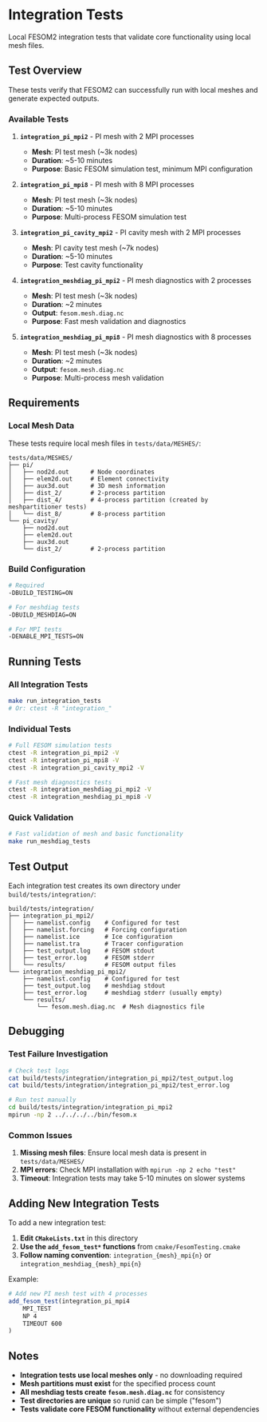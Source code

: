 # Integration Tests

Local FESOM2 integration tests that validate core functionality using local mesh files.

## Test Overview

These tests verify that FESOM2 can successfully run with local meshes and generate expected outputs.

### Available Tests

1. **`integration_pi_mpi2`** - PI mesh with 2 MPI processes
   - **Mesh**: PI test mesh (~3k nodes)
   - **Duration**: ~5-10 minutes
   - **Purpose**: Basic FESOM simulation test, minimum MPI configuration

2. **`integration_pi_mpi8`** - PI mesh with 8 MPI processes  
   - **Mesh**: PI test mesh (~3k nodes)
   - **Duration**: ~5-10 minutes
   - **Purpose**: Multi-process FESOM simulation test

3. **`integration_pi_cavity_mpi2`** - PI cavity mesh with 2 MPI processes
   - **Mesh**: PI cavity test mesh (~7k nodes) 
   - **Duration**: ~5-10 minutes
   - **Purpose**: Test cavity functionality

4. **`integration_meshdiag_pi_mpi2`** - PI mesh diagnostics with 2 processes
   - **Mesh**: PI test mesh (~3k nodes)
   - **Duration**: ~2 minutes
   - **Output**: `fesom.mesh.diag.nc`
   - **Purpose**: Fast mesh validation and diagnostics

5. **`integration_meshdiag_pi_mpi8`** - PI mesh diagnostics with 8 processes
   - **Mesh**: PI test mesh (~3k nodes)
   - **Duration**: ~2 minutes  
   - **Output**: `fesom.mesh.diag.nc`
   - **Purpose**: Multi-process mesh validation

## Requirements

### Local Mesh Data
These tests require local mesh files in `tests/data/MESHES/`:
```
tests/data/MESHES/
├── pi/
│   ├── nod2d.out      # Node coordinates
│   ├── elem2d.out     # Element connectivity
│   ├── aux3d.out      # 3D mesh information
│   ├── dist_2/        # 2-process partition
│   ├── dist_4/        # 4-process partition (created by meshpartitioner tests)
│   └── dist_8/        # 8-process partition
└── pi_cavity/
    ├── nod2d.out
    ├── elem2d.out
    ├── aux3d.out
    └── dist_2/        # 2-process partition
```

### Build Configuration
```bash
# Required
-DBUILD_TESTING=ON

# For meshdiag tests
-DBUILD_MESHDIAG=ON  

# For MPI tests  
-DENABLE_MPI_TESTS=ON
```

## Running Tests

### All Integration Tests
```bash
make run_integration_tests
# Or: ctest -R "integration_"
```

### Individual Tests
```bash
# Full FESOM simulation tests
ctest -R integration_pi_mpi2 -V
ctest -R integration_pi_mpi8 -V
ctest -R integration_pi_cavity_mpi2 -V

# Fast mesh diagnostics tests
ctest -R integration_meshdiag_pi_mpi2 -V
ctest -R integration_meshdiag_pi_mpi8 -V
```

### Quick Validation
```bash
# Fast validation of mesh and basic functionality
make run_meshdiag_tests
```

## Test Output

Each integration test creates its own directory under `build/tests/integration/`:

```
build/tests/integration/
├── integration_pi_mpi2/
│   ├── namelist.config    # Configured for test
│   ├── namelist.forcing   # Forcing configuration
│   ├── namelist.ice       # Ice configuration
│   ├── namelist.tra       # Tracer configuration
│   ├── test_output.log    # FESOM stdout
│   ├── test_error.log     # FESOM stderr
│   └── results/           # FESOM output files
└── integration_meshdiag_pi_mpi2/
    ├── namelist.config    # Configured for test
    ├── test_output.log    # meshdiag stdout
    ├── test_error.log     # meshdiag stderr (usually empty)
    └── results/
        └── fesom.mesh.diag.nc  # Mesh diagnostics file
```

## Debugging

### Test Failure Investigation
```bash
# Check test logs
cat build/tests/integration/integration_pi_mpi2/test_output.log
cat build/tests/integration/integration_pi_mpi2/test_error.log

# Run test manually
cd build/tests/integration/integration_pi_mpi2
mpirun -np 2 ../../../../bin/fesom.x
```

### Common Issues

1. **Missing mesh files**: Ensure local mesh data is present in `tests/data/MESHES/`
2. **MPI errors**: Check MPI installation with `mpirun -np 2 echo "test"`
3. **Timeout**: Integration tests may take 5-10 minutes on slower systems

## Adding New Integration Tests

To add a new integration test:

1. **Edit `CMakeLists.txt`** in this directory
2. **Use the `add_fesom_test*` functions** from `cmake/FesomTesting.cmake`
3. **Follow naming convention**: `integration_{mesh}_mpi{n}` or `integration_meshdiag_{mesh}_mpi{n}`

Example:
```cmake
# Add new PI mesh test with 4 processes
add_fesom_test(integration_pi_mpi4
    MPI_TEST
    NP 4
    TIMEOUT 600
)
```

## Notes

- **Integration tests use local meshes only** - no downloading required
- **Mesh partitions must exist** for the specified process count
- **All meshdiag tests create `fesom.mesh.diag.nc`** for consistency
- **Test directories are unique** so runid can be simple ("fesom")
- **Tests validate core FESOM functionality** without external dependencies